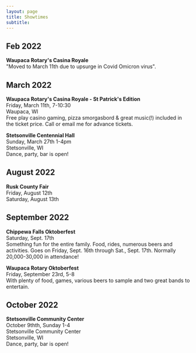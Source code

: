 ```yaml
---
layout: page
title: Showtimes
subtitle: 
---
```


## Feb 2022
**Waupaca Rotary's Casina Royale**  
"Moved to March 11th due to upsurge in Covid Omicron virus".      

## March 2022
**Waupaca Rotary's Casina Royale - St Patrick's Edition**  
Friday, March 11th, 7-10:30   
Waupaca, WI   
Free play casino gaming, pizza smorgasbord & great music(!) included in the ticket price. Call or email me for advance tickets. 


**Stetsonville Centennial Hall**  
Sunday, March 27th 1-4pm  
Stetsonville, WI  
Dance, party, bar is open!  

## August 2022
**Rusk County Fair**   
Friday, August 12th  
Saturday, August 13th 

## September 2022

**Chippewa Falls Oktoberfest**     
Saturday, Sept. 17th   
Something fun for the entire family. Food, rides, numerous beers and activities. Goes on Friday, Sept. 16th through Sat., Sept. 17th.  Normally 20,000-30,000 in attendance!

**Waupaca Rotary Oktoberfest**   
Friday, September 23rd, 5-8  
With plenty of food, games, various beers to sample and two great bands to entertain. 

## October 2022

**Stetsonville Community Center**  
October 9thth, Sunday  1-4   
Stetsonville Community Center     
Stetsonville, WI  
Dance, party, bar is open!  




